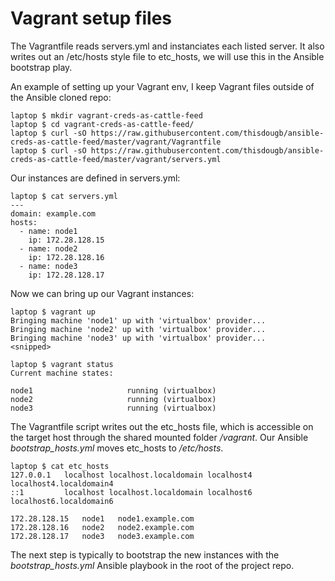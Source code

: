 # Vagrant setup files

The Vagrantfile reads servers.yml and instanciates each listed server.   It also writes out an /etc/hosts style file to etc_hosts, we will use this in the Ansible bootstrap play.

An example of setting up your Vagrant env, I keep Vagrant files outside of the Ansible cloned repo:

```
laptop $ mkdir vagrant-creds-as-cattle-feed
laptop $ cd vagrant-creds-as-cattle-feed/
laptop $ curl -sO https://raw.githubusercontent.com/thisdougb/ansible-creds-as-cattle-feed/master/vagrant/Vagrantfile
laptop $ curl -sO https://raw.githubusercontent.com/thisdougb/ansible-creds-as-cattle-feed/master/vagrant/servers.yml
```
Our instances are defined in servers.yml:
```
laptop $ cat servers.yml 
---
domain: example.com
hosts:
  - name: node1
    ip: 172.28.128.15
  - name: node2
    ip: 172.28.128.16
  - name: node3
    ip: 172.28.128.17
```

Now we can bring up our Vagrant instances:
```
laptop $ vagrant up
Bringing machine 'node1' up with 'virtualbox' provider...
Bringing machine 'node2' up with 'virtualbox' provider...
Bringing machine 'node3' up with 'virtualbox' provider...
<snipped>

laptop $ vagrant status
Current machine states:

node1                     running (virtualbox)
node2                     running (virtualbox)
node3                     running (virtualbox)
```
The Vagrantfile script writes out the etc_hosts file, which is accessible on the target host through the shared mounted folder _/vagrant_.   Our Ansible _bootstrap_hosts.yml_ moves etc_hosts to _/etc/hosts_.
```
laptop $ cat etc_hosts 
127.0.0.1   localhost localhost.localdomain localhost4 localhost4.localdomain4
::1         localhost localhost.localdomain localhost6 localhost6.localdomain6

172.28.128.15	node1	node1.example.com
172.28.128.16	node2	node2.example.com
172.28.128.17	node3	node3.example.com
```
The next step is typically to bootstrap the new instances with the _bootstrap_hosts.yml_ Ansible playbook in the root of the project repo.
